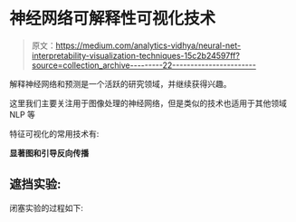 # 神经网络可解释性可视化技术

> 原文：<https://medium.com/analytics-vidhya/neural-net-interpretability-visualization-techniques-15c2b24597ff?source=collection_archive---------22----------------------->

解释神经网络和预测是一个活跃的研究领域，并继续获得兴趣。

这里我们主要关注用于图像处理的神经网络，但是类似的技术也适用于其他领域 NLP 等

特征可视化的常用技术有:

**显著图和引导反向传播**

## 遮挡实验:

闭塞实验的过程如下: